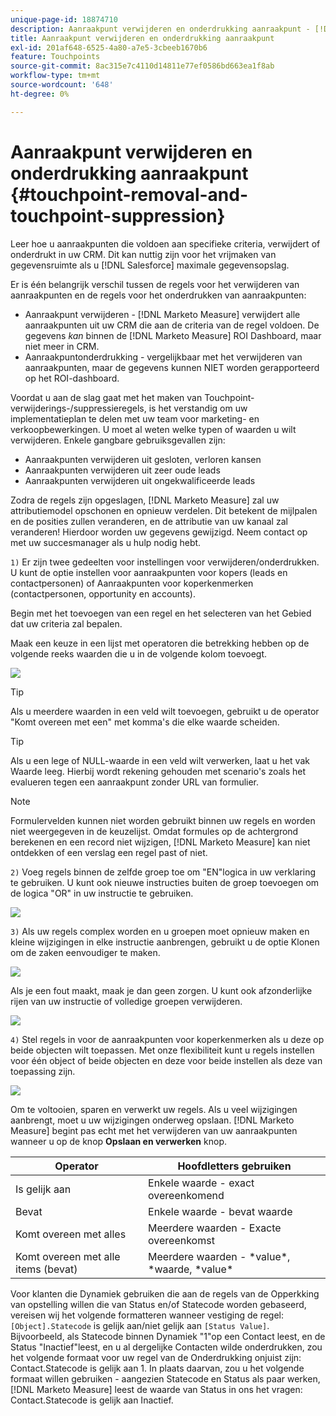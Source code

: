```yaml
---
unique-page-id: 18874710
description: Aanraakpunt verwijderen en onderdrukking aanraakpunt - [!DNL Marketo Measure] - Productdocumentatie
title: Aanraakpunt verwijderen en onderdrukking aanraakpunt
exl-id: 201af648-6525-4a80-a7e5-3cbeeb1670b6
feature: Touchpoints
source-git-commit: 8ac315e7c4110d14811e77ef0586bd663ea1f8ab
workflow-type: tm+mt
source-wordcount: '648'
ht-degree: 0%

---
```


# Aanraakpunt verwijderen en onderdrukking aanraakpunt {#touchpoint-removal-and-touchpoint-suppression}

Leer hoe u aanraakpunten die voldoen aan specifieke criteria, verwijdert of onderdrukt in uw CRM. Dit kan nuttig zijn voor het vrijmaken van gegevensruimte als u [!DNL Salesforce] maximale gegevensopslag.

Er is één belangrijk verschil tussen de regels voor het verwijderen van aanraakpunten en de regels voor het onderdrukken van aanraakpunten:

* Aanraakpunt verwijderen - [!DNL Marketo Measure] verwijdert alle aanraakpunten uit uw CRM die aan de criteria van de regel voldoen. De gegevens _kan_ binnen de [!DNL Marketo Measure] ROI Dashboard, maar niet meer in CRM.
* Aanraakpuntonderdrukking - vergelijkbaar met het verwijderen van aanraakpunten, maar de gegevens kunnen NIET worden gerapporteerd op het ROI-dashboard.

Voordat u aan de slag gaat met het maken van Touchpoint-verwijderings-/suppressieregels, is het verstandig om uw implementatieplan te delen met uw team voor marketing- en verkoopbewerkingen. U moet al weten welke typen of waarden u wilt verwijderen. Enkele gangbare gebruiksgevallen zijn:

* Aanraakpunten verwijderen uit gesloten, verloren kansen
* Aanraakpunten verwijderen uit zeer oude leads
* Aanraakpunten verwijderen uit ongekwalificeerde leads

Zodra de regels zijn opgeslagen, [!DNL Marketo Measure] zal uw attributiemodel opschonen en opnieuw verdelen. Dit betekent de mijlpalen en de posities zullen veranderen, en de attributie van uw kanaal zal veranderen! Hierdoor worden uw gegevens gewijzigd. Neem contact op met uw succesmanager als u hulp nodig hebt.

`1)` Er zijn twee gedeelten voor instellingen voor verwijderen/onderdrukken. U kunt de optie instellen voor aanraakpunten voor kopers (leads en contactpersonen) of Aanraakpunten voor koperkenmerken (contactpersonen, opportunity en accounts).

Begin met het toevoegen van een regel en het selecteren van het Gebied dat uw criteria zal bepalen.

Maak een keuze in een lijst met operatoren die betrekking hebben op de volgende reeks waarden die u in de volgende kolom toevoegt.

![](assets/1-1.png)

>[!TIP]
>
>Als u meerdere waarden in een veld wilt toevoegen, gebruikt u de operator &quot;Komt overeen met een&quot; met komma&#39;s die elke waarde scheiden.

>[!TIP]
>
>Als u een lege of NULL-waarde in een veld wilt verwerken, laat u het vak Waarde leeg. Hierbij wordt rekening gehouden met scenario&#39;s zoals het evalueren tegen een aanraakpunt zonder URL van formulier.

>[!NOTE]
>
>Formulervelden kunnen niet worden gebruikt binnen uw regels en worden niet weergegeven in de keuzelijst. Omdat formules op de achtergrond berekenen en een record niet wijzigen, [!DNL Marketo Measure] kan niet ontdekken of een verslag een regel past of niet.

`2)` Voeg regels binnen de zelfde groep toe om &quot;EN&quot;logica in uw verklaring te gebruiken.
U kunt ook nieuwe instructies buiten de groep toevoegen om de logica &quot;OR&quot; in uw instructie te gebruiken.

![](assets/2.png)

`3)` Als uw regels complex worden en u groepen moet opnieuw maken en kleine wijzigingen in elke instructie aanbrengen, gebruikt u de optie Klonen om de zaken eenvoudiger te maken.

![](assets/3.png)

Als je een fout maakt, maak je dan geen zorgen. U kunt ook afzonderlijke rijen van uw instructie of volledige groepen verwijderen.

![](assets/4.png)

`4)` Stel regels in voor de aanraakpunten voor koperkenmerken als u deze op beide objecten wilt toepassen. Met onze flexibiliteit kunt u regels instellen voor één object of beide objecten en deze voor beide instellen als deze van toepassing zijn.

![](assets/5.png)

Om te voltooien, sparen en verwerkt uw regels. Als u veel wijzigingen aanbrengt, moet u uw wijzigingen onderweg opslaan. [!DNL Marketo Measure] begint pas echt met het verwijderen van uw aanraakpunten wanneer u op de knop **Opslaan en verwerken** knop.

| **Operator** | **Hoofdletters gebruiken** |
|---|---|
| Is gelijk aan | Enkele waarde - exact overeenkomend |
| Bevat | Enkele waarde - bevat waarde |
| Komt overeen met alles | Meerdere waarden - Exacte overeenkomst |
| Komt overeen met alle items (bevat) | Meerdere waarden - &#42;value&#42;, &#42;waarde, &#42;value&#42; |

Voor klanten die Dynamiek gebruiken die aan de regels van de Opperkking van opstelling willen die van Status en/of Statecode worden gebaseerd, vereisen wij het volgende formatteren wanneer vestiging de regel: `[Object].Statecode` is gelijk aan/niet gelijk aan `[Status Value]`. Bijvoorbeeld, als Statecode binnen Dynamiek &quot;1&quot;op een Contact leest, en de Status &quot;Inactief&quot;leest, en u al dergelijke Contacten wilde onderdrukken, zou het volgende formaat voor uw regel van de Onderdrukking onjuist zijn: Contact.Statecode is gelijk aan 1. In plaats daarvan, zou u het volgende formaat willen gebruiken - aangezien Statecode en Status als paar werken, [!DNL Marketo Measure] leest de waarde van Status in ons het vragen: Contact.Statecode is gelijk aan Inactief.
